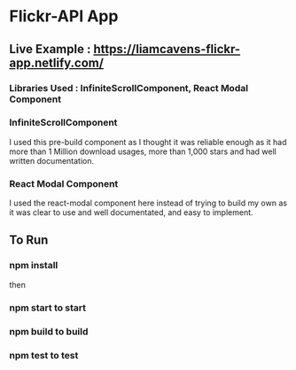 # Flickr-API App

## Live Example : https://liamcavens-flickr-app.netlify.com/

### Libraries Used : InfiniteScrollComponent, React Modal Component

### InfiniteScrollComponent

I used this pre-build component as I thought it was reliable enough as it had more than 1 Million download usages, more than 1,000 stars and had well written documentation.

### React Modal Component

I used the react-modal component here instead of trying to build my own as it was clear to use and well documentated, and easy to implement.

## To Run

### npm install

then

### npm start to start
### npm build to build
### npm test to test
